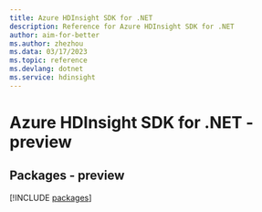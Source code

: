 ```yaml
---
title: Azure HDInsight SDK for .NET
description: Reference for Azure HDInsight SDK for .NET
author: aim-for-better
ms.author: zhezhou
ms.data: 03/17/2023
ms.topic: reference
ms.devlang: dotnet
ms.service: hdinsight
---
```

# Azure HDInsight SDK for .NET - preview
## Packages - preview
[!INCLUDE [packages](hdinsight-index.md)]